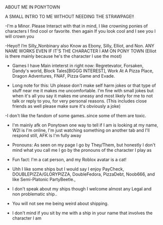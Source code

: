 ABOUT ME IN PONYTOWN

A SMALL INTRO TO ME WITHOUT NEEDING THE STRAWPAGE!!

-I'm a Minor. Please Interact with that in mind, I like crowning ponies of characters I find cool or favorite. then again If you look cool and I see you I will crown you

-Heyo!! I’m Silly_Nonbinary also Know as Ebony, Silly, Elliot, and Non. ANY NAME WORKS EVEN IF IT'S THE CHARACTER I AM ON PONY TOWN (Elliot is there mainly because he's the character I use the most)

- Games I have Main inteterst in right now: Regretevator, Forsaken, Dandy's world, Block Tales[BIGGG INTEREST], Work At A Pizza Place, Dragon Adventures, FNAF, Pizza Game and Evade.


- Long note for this: Uh please don't make self harm jokes or that type of stuff near me it makes me uncomfortable.
  I'm fine with small jokes but when it's all you say it makes me uneasy and most likely for me to not talk or reply to you, for very personal reasons. (This includes close friends as well please make sure it's obviously a joke)


-I don't like the fandom of some games..since some of them are toxic.

- I'm mainly afk on Ponytown one way to tell if I am is looking at my name, W2I is I'm online, I'm just watching something on another tab and I'll respond still, AFK is I'm fully away

- Pronouns: As seen on my page I go by They/Them, but honestly I don't mind what you call me I go by the pronouns of the character I play as

- Fun fact: I'm a cat person, and my Roblox avatar is a cat!

- Uhh I like some ships but I would say I enjoy PayCheck, DOUBLEPIZZA/GLORYPIZZA, DoubleFedora, PizzaDebt, Noob666, and like Semi-Platonic PartyBeetle.,

- I don't speak about my ships though I welcome almost any Legal and non problematic ship..

- You will not see me being weird about shipping.

- I don't mind if you sit by me with a ship in your name that involves the character I am

